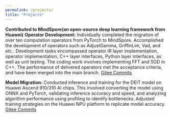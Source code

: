 ```yaml
---
permalink: /projects/
title: "Projects"
---
```

**Contributed to MindSpore\(an open-source deep learning framework from Huawei\)**
**Operator Development:** 
Individually completed the migration of over ten computation operators from PyTorch to MindSpore. Accomplished the development of operators such as AdjustGamma, GriffinLim, Vad, and etc.. Development tasks encompassed operator IR layer implementation, operator implementation, C++ layer interfaces, Python layer interfaces, as well as unit testing. The coding work involves implementing FFT and SGD in C++. The performance of delivered operators met the acceptance criteria, and have been merged into the main branch.
 <a href="https://gitee.com/mindspore/mindspore/commits/master?user=chenx2ovo" target="_blank">Gitee Commits</a>

**Model Migration:**
Conducted inference and training for the DEIT model on Huawei Ascend 910/310 AI chips. This involved converting the model using ONNX and PyTorch, validating inference accuracy and speed, and analyzing algorithm performance using profiling to identify bottlenecks. Adjusted training strategies on the Huawei NPU platform to replicate model accuracy.
 <a href="https://gitee.com/ascend/modelzoo-his/commits/master?user=chenx2ovo" target="_blank">Gitee Commits</a>

